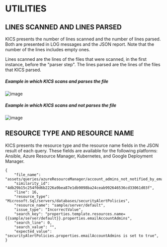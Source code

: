 # UTILITIES


## LINES SCANNED AND LINES PARSED 

KICS presents the number of lines scanned and the number of lines parsed. Both are presented in LOG messages and the JSON report. Note that the number of the lines includes empty ones.

Lines scanned are the lines of the files that were scanned, in the first instance, before the "parser step". The lines parsed are the lines of the files that KICS parsed.


##### Example in which KICS scans and parses the file

![image](https://user-images.githubusercontent.com/74001161/161734278-b834bdb3-2696-4331-b045-bf3ec6e7fedf.png)


##### Example in which KICS scans and not parses the file

![image](https://user-images.githubusercontent.com/74001161/161734076-f6cfcf33-6096-4712-80b5-02d367ae73e0.png)



## RESOURCE TYPE AND RESOURCE NAME

KICS presents the resource type and the resource name fields in the JSON result of each query. These fields are available for the following platforms: Ansible, Azure Resource Manager, Kubernetes, and Google Deployment Manager.

```
{
	"file_name": "assets/queries/azureResourceManager/account_admins_not_notified_by_email/test/positive3.json",
	"similarity_id": "4db29b15c254f0d6b2226a9bea87e1db9098ba24ceab992646536cd33061d03f",
	"line": 16,
	"resource_type": "Microsoft.Sql/servers/databases/securityAlertPolicies",
	"resource_name": "sample/server/default",
	"issue_type": "IncorrectValue",
	"search_key": "properties.template.resources.name={{sample/server/default}}.properties.emailAccountAdmins",
	"search_line": 0,
	"search_value": "",
	"expected_value": "securityAlertPolicies.properties.emailAccountAdmins is set to true",
}
```
